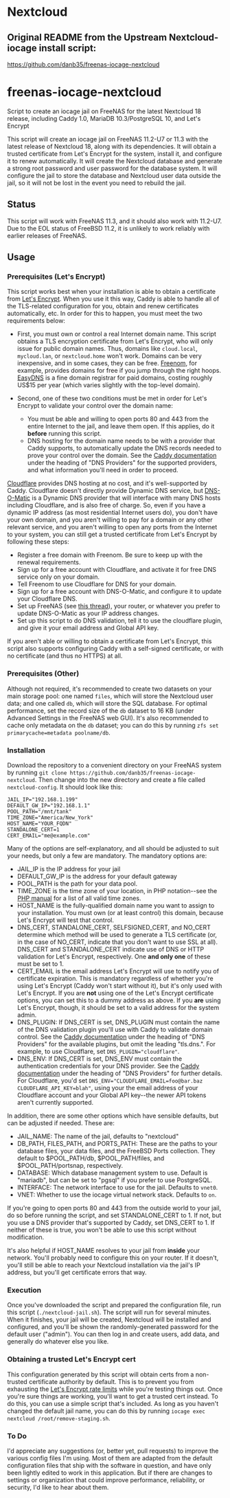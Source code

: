 # Nextcloud

## Original README from the Upstream Nextcloud-iocage install script:

https://github.com/danb35/freenas-iocage-nextcloud

# freenas-iocage-nextcloud

Script to create an iocage jail on FreeNAS for the latest Nextcloud 18 release, including Caddy 1.0, MariaDB 10.3/PostgreSQL 10, and Let's Encrypt

This script will create an iocage jail on FreeNAS 11.2-U7 or 11.3 with the latest release of Nextcloud 18, along with its dependencies. It will obtain a trusted certificate from Let's Encrypt for the system, install it, and configure it to renew automatically. It will create the Nextcloud database and generate a strong root password and user password for the database system. It will configure the jail to store the database and Nextcloud user data outside the jail, so it will not be lost in the event you need to rebuild the jail.

## Status

This script will work with FreeNAS 11.3, and it should also work with 11.2-U7. Due to the EOL status of FreeBSD 11.2, it is unlikely to work reliably with earlier releases of FreeNAS.

## Usage

### Prerequisites (Let's Encrypt)

This script works best when your installation is able to obtain a certificate from [Let's Encrypt](https://letsencrypt.org/). When you use it this way, Caddy is able to handle all of the TLS-related configuration for you, obtain and renew certificates automatically, etc. In order for this to happen, you must meet the two requirements below:

- First, you must own or control a real Internet domain name. This script obtains a TLS encryption certificate from Let's Encrypt, who will only issue for public domain names. Thus, domains like `cloud.local`, `mycloud.lan`, or `nextcloud.home` won't work. Domains can be very inexpensive, and in some cases, they can be free. [Freenom](https://www.freenom.com/), for example, provides domains for free if you jump through the right hoops. [EasyDNS](https://easydns.com/) is a fine domain registrar for paid domains, costing roughly US$15 per year (which varies slightly with the top-level domain).

- Second, one of these two conditions must be met in order for Let's Encrypt to validate your control over the domain name:

  - You must be able and willing to open ports 80 and 443 from the entire Internet to the jail, and leave them open. If this applies, do it **before** running this script.
  - DNS hosting for the domain name needs to be with a provider that Caddy supports, to automatically update the DNS records needed to prove your control over the domain. See the [Caddy documentation](https://caddyserver.com/docs) under the heading of "DNS Providers" for the supported providers, and what information you'll need in order to proceed.

[Cloudflare](https://www.cloudflare.com/) provides DNS hosting at no cost, and it's well-supported by Caddy. Cloudflare doesn't directly provide Dynamic DNS service, but [DNS-O-Matic](https://dnsomatic.com/) is a Dynamic DNS provider that will interface with many DNS hosts including Cloudflare, and is also free of charge. So, even if you have a dynamic IP address (as most residential Internet users do), you don't have your own domain, and you aren't willing to pay for a domain or any other relevant service, and you aren't willing to open any ports from the Internet to your system, you can still get a trusted certificate from Let's Encrypt by following these steps:

- Register a free domain with Freenom. Be sure to keep up with the renewal requirements.
- Sign up for a free account with Cloudflare, and activate it for free DNS service only on your domain.
- Tell Freenom to use Cloudflare for DNS for your domain.
- Sign up for a free account with DNS-O-Matic, and configure it to update your Cloudflare DNS.
- Set up FreeNAS (see [this thread](https://www.ixsystems.com/community/threads/dns-o-matic-dynamic-dns-configuration.10326/)), your router, or whatever you prefer to update DNS-O-Matic as your IP address changes.
- Set up this script to do DNS validation, tell it to use the cloudflare plugin, and give it your email address and Global API key.

If you aren't able or willing to obtain a certificate from Let's Encrypt, this script also supports configuring Caddy with a self-signed certificate, or with no certificate (and thus no HTTPS) at all.

### Prerequisites (Other)

Although not required, it's recommended to create two datasets on your main storage pool: one named `files`, which will store the Nextcloud user data; and one called `db`, which will store the SQL database. For optimal performance, set the record size of the `db` dataset to 16 KB (under Advanced Settings in the FreeNAS web GUI). It's also recommended to cache only metadata on the `db` dataset; you can do this by running `zfs set primarycache=metadata poolname/db`.

### Installation

Download the repository to a convenient directory on your FreeNAS system by running `git clone https://github.com/danb35/freenas-iocage-nextcloud`. Then change into the new directory and create a file called `nextcloud-config`. It should look like this:

```
JAIL_IP="192.168.1.199"
DEFAULT_GW_IP="192.168.1.1"
POOL_PATH="/mnt/tank"
TIME_ZONE="America/New_York"
HOST_NAME="YOUR_FQDN"
STANDALONE_CERT=1
CERT_EMAIL="me@example.com"
```

Many of the options are self-explanatory, and all should be adjusted to suit your needs, but only a few are mandatory. The mandatory options are:

- JAIL_IP is the IP address for your jail
- DEFAULT_GW_IP is the address for your default gateway
- POOL_PATH is the path for your data pool.
- TIME_ZONE is the time zone of your location, in PHP notation--see the [PHP manual](http://php.net/manual/en/timezones.php) for a list of all valid time zones.
- HOST_NAME is the fully-qualified domain name you want to assign to your installation. You must own (or at least control) this domain, because Let's Encrypt will test that control.
- DNS_CERT, STANDALONE_CERT, SELFSIGNED_CERT, and NO_CERT determine which method will be used to generate a TLS certificate (or, in the case of NO_CERT, indicate that you don't want to use SSL at all). DNS_CERT and STANDALONE_CERT indicate use of DNS or HTTP validation for Let's Encrypt, respectively. One **and only one** of these must be set to 1.
- CERT_EMAIL is the email address Let's Encrypt will use to notify you of certificate expiration. This is mandatory regardless of whether you're using Let's Encrypt (Caddy won't start without it), but it's only used with Let's Encrypt. If you are **not** using one of the Let's Encrypt certificate options, you can set this to a dummy address as above. If you **are** using Let's Encrypt, though, it should be set to a valid address for the system admin.
- DNS_PLUGIN: If DNS_CERT is set, DNS_PLUGIN must contain the name of the DNS validation plugin you'll use with Caddy to validate domain control. See the [Caddy documentation](https://caddyserver.com/docs) under the heading of "DNS Providers" for the available plugins, but omit the leading "tls.dns.". For example, to use Cloudflare, set `DNS_PLUGIN="cloudflare"`.
- DNS_ENV: If DNS_CERT is set, DNS_ENV must contain the authentication credentials for your DNS provider. See the [Caddy documentation](https://caddyserver.com/docs) under the heading of "DNS Providers" for further details. For Cloudflare, you'd set `DNS_ENV="CLOUDFLARE_EMAIL=foo@bar.baz CLOUDFLARE_API_KEY=blah"`, using your the email address of your Cloudflare account and your Global API key--the newer API tokens aren't currently supported.

In addition, there are some other options which have sensible defaults, but can be adjusted if needed. These are:

- JAIL_NAME: The name of the jail, defaults to "nextcloud"
- DB_PATH, FILES_PATH, and PORTS_PATH: These are the paths to your database files, your data files, and the FreeBSD Ports collection. They default to $POOL_PATH/db, $POOL_PATH/files, and $POOL_PATH/portsnap, respectively.
- DATABASE: Which database management system to use. Default is "mariadb", but can be set to "pgsql" if you prefer to use PostgreSQL.
- INTERFACE: The network interface to use for the jail. Defaults to `vnet0`.
- VNET: Whether to use the iocage virtual network stack. Defaults to `on`.

If you're going to open ports 80 and 443 from the outside world to your jail, do so before running the script, and set STANDALONE_CERT to 1. If not, but you use a DNS provider that's supported by Caddy, set DNS_CERT to 1. If neither of these is true, you won't be able to use this script without modification.

It's also helpful if HOST_NAME resolves to your jail from **inside** your network. You'll probably need to configure this on your router. If it doesn't, you'll still be able to reach your Nextcloud installation via the jail's IP address, but you'll get certificate errors that way.

### Execution

Once you've downloaded the script and prepared the configuration file, run this script (`./nextcloud-jail.sh`). The script will run for several minutes. When it finishes, your jail will be created, Nextcloud will be installed and configured, and you'll be shown the randomly-generated password for the default user ("admin"). You can then log in and create users, add data, and generally do whatever else you like.

### Obtaining a trusted Let's Encrypt cert

This configuration generated by this script will obtain certs from a non-trusted certificate authority by default. This is to prevent you from exhausting the [Let's Encrypt rate limits](https://letsencrypt.org/docs/rate-limits/) while you're testing things out. Once you're sure things are working, you'll want to get a trusted cert instead. To do this, you can use a simple script that's included. As long as you haven't changed the default jail name, you can do this by running `iocage exec nextcloud /root/remove-staging.sh`.

### To Do

I'd appreciate any suggestions (or, better yet, pull requests) to improve the various config files I'm using. Most of them are adapted from the default configuration files that ship with the software in question, and have only been lightly edited to work in this application. But if there are changes to settings or organization that could improve performance, reliability, or security, I'd like to hear about them.
